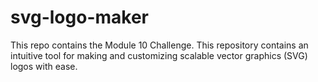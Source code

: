# svg-logo-maker
This repo contains the Module 10 Challenge. This repository contains an intuitive tool for making and customizing scalable vector graphics (SVG) logos with ease.

